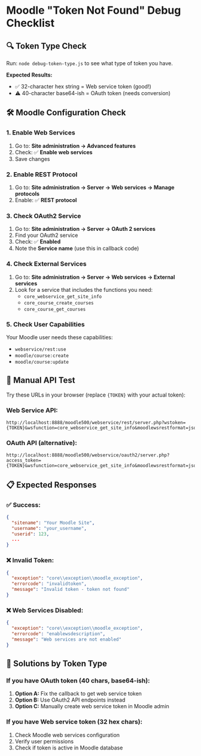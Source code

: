 # Moodle "Token Not Found" Debug Checklist

## 🔍 Token Type Check
Run: `node debug-token-type.js` to see what type of token you have.

**Expected Results:**
- ✅ 32-character hex string = Web service token (good!)
- ⚠️ 40-character base64-ish = OAuth token (needs conversion)

## 🛠️ Moodle Configuration Check

### 1. Enable Web Services
1. Go to: **Site administration → Advanced features**
2. Check: ✅ **Enable web services**
3. Save changes

### 2. Enable REST Protocol
1. Go to: **Site administration → Server → Web services → Manage protocols**
2. Enable: ✅ **REST protocol**

### 3. Check OAuth2 Service
1. Go to: **Site administration → Server → OAuth 2 services**
2. Find your OAuth2 service
3. Check: ✅ **Enabled**
4. Note the **Service name** (use this in callback code)

### 4. Check External Services
1. Go to: **Site administration → Server → Web services → External services**
2. Look for a service that includes the functions you need:
   - `core_webservice_get_site_info`
   - `core_course_create_courses`
   - `core_course_get_courses`

### 5. Check User Capabilities
Your Moodle user needs these capabilities:
- `webservice/rest:use`
- `moodle/course:create`
- `moodle/course:update`

## 🧪 Manual API Test

Try these URLs in your browser (replace `{TOKEN}` with your actual token):

### Web Service API:
```
http://localhost:8888/moodle500/webservice/rest/server.php?wstoken={TOKEN}&wsfunction=core_webservice_get_site_info&moodlewsrestformat=json
```

### OAuth API (alternative):
```
http://localhost:8888/moodle500/webservice/oauth2/server.php?access_token={TOKEN}&wsfunction=core_webservice_get_site_info&moodlewsrestformat=json
```

## 📋 Expected Responses

### ✅ Success:
```json
{
  "sitename": "Your Moodle Site",
  "username": "your_username",
  "userid": 123,
  ...
}
```

### ❌ Invalid Token:
```json
{
  "exception": "core\\exception\\moodle_exception",
  "errorcode": "invalidtoken",
  "message": "Invalid token - token not found"
}
```

### ❌ Web Services Disabled:
```json
{
  "exception": "core\\exception\\moodle_exception", 
  "errorcode": "enablewsdescription",
  "message": "Web services are not enabled"
}
```

## 🔧 Solutions by Token Type

### If you have OAuth token (40 chars, base64-ish):
1. **Option A:** Fix the callback to get web service token
2. **Option B:** Use OAuth2 API endpoints instead
3. **Option C:** Manually create web service token in Moodle admin

### If you have Web service token (32 hex chars):
1. Check Moodle web services configuration
2. Verify user permissions
3. Check if token is active in Moodle database







